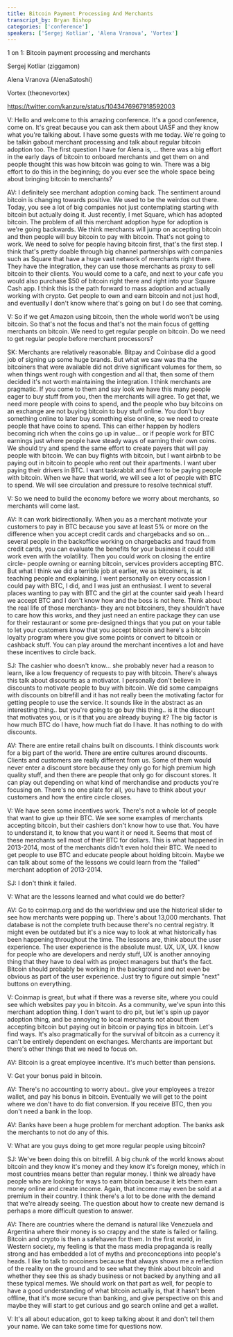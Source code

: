 ```yaml
---
title: Bitcoin Payment Processing And Merchants
transcript_by: Bryan Bishop
categories: ['conference']
speakers: ['Sergej Kotliar', 'Alena Vranova', 'Vortex']
---
```


1 on 1: Bitcoin payment processing and merchants

Sergej Kotliar (ziggamon)

Alena Vranova (AlenaSatoshi)

Vortex (theonevortex)

<https://twitter.com/kanzure/status/1043476967918592003>

V: Hello and welcome to this amazing conference. It's a good conference, come on. It's great because you can ask them about UASF and they know what you're talking about. I have some guests with me today. We're going to be talkin gabout merchant processing and talk about regular bitcoin adoption too. The first question I have for Alena is, ... there was a big effort in the early days of bitcoin to onboard merchants and get them on and people thought this was how bitcoin was going to win. There was a big effort to do this in the beginning; do you ever see the whole space being about bringing bitcoin to merchants?

AV: I definitely see merchant adoption coming back. The sentiment around bitcoin is changing towards positive. We used to be the weirdos out there. Today, you see a lot of big companies not just contemplating starting with bitcoin but actually doing it. Just recently, I met Square, which has adopted bitcoin. The problem of all this merchant adoption hype for adoption is we're going backwards. We think merchants will jump on accepting bitcoin and then people will buy bitcoin to pay with bitcoin. That's not going to work. We need to solve for people having bitcoin first, that's the first step. I think that's pretty doable through big channel partnerships with companies such as Square that have a huge vast network of merchants right there. They have the integration, they can use those merchants as proxy to sell bitcoin to their clients. You would come to a cafe, and next to your cafe you would also purchase $50 of bitcoin right there and right into your Square Cash app. I think this is the path forward to mass adoption and actually working with crypto. Get people to own and earn bitcoin and not just hodl, and eventually I don't know where that's going on but I do see that coming.

V: So if we get Amazon using bitcoin, then the whole world won't be using bitcoin. So that's not the focus and that's not the main focus of getting merchants on bitcoin. We need to get regular people on bitcoin. Do we need to get regular people before merchant processors?

SK: Merchants are relatively reasonable. Bitpay and Coinbase did a good job of signing up some huge brands. But what we saw was tha the bitcoiners that were available did not drive significant volumes for them, so when things went rough with congestion and all that, then some of them decided it's not worth maintaining the integration. I think merchants are pragmatic. If you come to them and say look we have this many people eager to buy stuff from you, then the merchants will agree. To get that, we need more people with coins to spend, and the people who buy bitcoins on an exchange are not buying bitcoin to buy stuff online. You don't buy something online to later buy something else online, so we need to create people that have coins to spend. This can either happen by hodlers becoming rich when the coins go up in value... or if people work for BTC earnings just where people have steady ways of earning their own coins. We should try and spend the same effort to create payers that will pay people with bitcoin. We can buy flights with bitcoin, but I want airbnb to be paying out in bitcoin to people who rent out their apartments. I want uber paying their drivers in BTC. I want taskrabbit and fiverr to be paying people with bitcoin. When we have that world, we will see a lot of people with BTC to spend. We will see circulation and pressure to resolve technical stuff.

V: So we need to build the economy before we worry about merchants, so merchants will come last.

AV: It can work bidirectionally. When you as a merchant motivate your customers to pay in BTC because you save at least 5% or more on the difference when you accept credit cards and chargebacks and so on... several people in the backoffice working on chargebacks and fraud from credit cards, you can evaluate the benefits for your business it could still work even with the volatility. Then you could work on closing the entire circle- people owning or earning bitcoin, services providers accepting BTC. But what I think we did a terrible job at earlier, we as bitcoiners, is at teaching people and explaining. I went personally on every occassion I could pay with BTC, I did, and I was just an enthusiast. I went to several places wanting to pay with BTC and the girl at the counter said yeah I heard we accept BTC and I don't know how and the boss is not here. Think about the real life of those merchants- they are not bitcoiners, they shouldn't have to care how this works, and they just need an entire package they can use for their restaurant or some pre-designed things that you put on your table to let your customers know that you accept bitcoin and here's a bitcoin loyalty program where you give some points or convert to bitcoin or cashback stuff. You can play around the merchant incentives a lot and have these incentives to circle back.

SJ: The cashier who doesn't know... she probably never had a reason to learn, like a low frequency of requests to pay with bitcoin. There's always this talk about discounts as a motivator. I personally don't believe in discounts to motivate people to buy with bitcoin. We did some campaigns with discounts on bitrefill and it has not really been the motivating factor for getting people to use the service. It sounds like in the abstract as an interesting thing.. but you're going to go buy this thing.. is it the discount that motivates you, or is it that you are already buying it? The big factor is how much BTC do I have, how much fiat do I have. It has nothing to do with discounts.

AV: There are entire retail chains built on discounts. I think discounts work for a big part of the world. There are entire cultures around discounts. Clients and customers are really different from us. Some of them would never enter a discount store because they only go for high premium high quality stuff, and then there are people that only go for discount stores. It can play out depending on what kind of merchandise and products you're focusing on. There's no one plate for all, you have to think about your customers and how the entire circle closes.

V: We have seen some incentives work. There's not a whole lot of people that want to give up their BTC. We see some examples of merchants accepting bitcoin, but their cashiers don't know how to use that. You have to understand it, to know that you want it or need it. Seems that most of these merchants sell most of their BTC for dollars. This is what happened in 2013-2014, most of the merchants didn't even hold their BTC. We need to get people to use BTC and educate people about holding bitcoin. Maybe we can talk about some of the lessons we could learn from the "failed" merchant adoption of 2013-2014.

SJ: I don't think it failed.

V: What are the lessons learned and what could we do better?

AV: Go to coinmap.org and do the worldview and use the historical slider to see how merchants were popping up. There's about 13,000 merchants. That database is not the complete truth because there's no central registry. It might even be outdated but it's a nice way to look at what historically has been happening throughout the time. The lessons are, think about the user experience. The user experience is the absolute must. UX, UX, UX. I know for people who are developers and nerdy stuff, UX is another annoying thing that they have to deal with as project managers but that's the fact. Bitcoin should probably be working in the background and not even be obvious as part of the user experience. Just try to figure out simple "next" buttons on everything.

V: Coinmap is great, but what if there was a reverse site, where you could see which websites pay you in bitcoin. As a community, we've spun into this merchant adoption thing. I don't want to dro pit, but let's spin up payor adoption thing, and be annoying to local merchants not about them accepting bitcoin but paying out in bitcoin or paying tips in bitcoin. Let's find ways. It's also pragmatically for the survival of bitcoin as a currency it can't be entirely dependent on exchanges. Merchants are important but there's other things that we need to focus on.

AV: Bitcoin is a great employee incentive. It's much better than pensions.

V: Get your bonus paid in bitcoin.

AV: There's no accounting to worry about.. give your employees a trezor wallet, and pay his bonus in bitcoin. Eventually we will get to the point where we don't have to do fiat conversion. If you receive BTC, then you don't need a bank in the loop.

AV: Banks have been a huge problem for merchant adoption. The banks ask the merchants to not do any of this.

V: What are you guys doing to get more regular people using bitcoin?

SJ: We've been doing this on bitrefill. A big chunk of the world knows about bitcoin and they know it's money and they know it's foreign money, which in most countries means better than regular money. I think we already have people who are looking for ways to earn bitcoin because it lets them earn money online and create income. Again, that income may even be sold at a premium in their country. I think there's a lot to be done with the demand that we're already seeing. The question about how to create new demand is perhaps a more difficult question to answer.

AV: There are countries where the demand is natural like Venezuela and Argentina where their money is so crappy and the state is failed or failing. Bitcoin and crypto is then a safehaven for them. In the first world, in Western society, my feeling is that the mass media propaganda is really strong and has embedded a lot of myths and preconceptions into people's heads. I like to talk to nocoiners because that always shows me a reflection of the reality on the ground and to see what they think about bitcoin and whether they see this as shady business or not backed by anything and all these typical memes. We should work on that part as well, for people to have a good understanding of what bitcoin actually is, that it hasn't been offline, that it's more secure than banking, and give perspective on this and maybe they will start to get curious and go search online and get a wallet.

V: It's all about education, got to keep talking about it and don't tell them your name. We can take some time for questions now.
